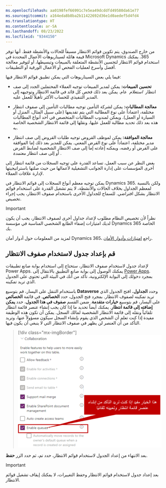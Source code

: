 ```yaml
---
ms.openlocfilehash: aa0198fef66991c7e5ea49dcddfd49580da61e77
ms.sourcegitcommit: a164eda8b8ba2b11422692d36e1d0aedef5d4fd4
ms.translationtype: HT
ms.contentlocale: ar-SA
ms.lasthandoff: 08/23/2022
ms.locfileid: "9344150"
---
```

من خارج الصندوق، يتم تكوين قوائم الانتظار مسبقاً للحالات والأنشطة فقط. أنها توفر قيمة هائلة لسيناريوهات الأعمال المحددة في Microsoft Dynamics ‏365. يمكنك استخدام قوائم الانتظار لتحسين الأنشطة المتعلقة بالمبيعات وتبسيطها، أو لتوفير معالجة أفضل وأسرع لعمليات الفحص أو الأعمال الورقية أو التطبيقات.

فيما يلي بعض السيناريوهات التي يمكن تطبيق قوائم الانتظار فيها:

- **تحسين المبيعات:** يمكن لمدير المبيعات توجيه العملاء المحتملين الجدد إلى صف انتظار  *استعلام*  عام. يمكن بعد ذلك فحص كل قائد في قائمة الانتظار وتوجيهه إلى المدير التنفيذي للحساب الأكثر تأهيلاً للعمل عليه.

- **معالجة المطالبات:** يمكن لشركة التأمين توجيه مطالبات التأمين إلى صفوف انتظار مختلفة، اعتماداً على نوع المطالبة التي يتم تقديمها (على سبيل المثال، المنزل أو السيارة أو العمل). ويمكن لمندوب المطالبات المتخصص في أحد أنواع المطالبات هذه بعد ذلك تحديد مطالبة للعمل عليها، ونقلها إلى قائمة الانتظار الشخصية الخاصة به.

- **معالجة الموافقة:** يمكن لموظف القروض توجيه طلبات القروض إلى صف انتظار مدير مختلفة، اعتماداً على نوع القرض المعني. يمكن للمدير بعد ذلك إما الموافقة على القرض أو رفضه، ويمكنه إعادته إما إلى صف الانتظار الشخصية لضابط القرض أو إلى صف انتظار *معتمدة* .

بغض النظر عن سبب العمل، تساعد القدرة على توجيه السجلات من قائمة انتظار إلى أخرى المؤسسات على إدارة الجوانب التشغيلية لأعمالها من حيث صلتها باستراتيجيتها لإدارة علاقات العملاء.

يمكن توجيه معظم أنواع السجلات إلى قوائم الانتظار في Dynamics 365. ولكن بالنسبة لمعظم الجداول بخلاف الحالات والأنشطة، لا يتم تشغيل القدرة على استخدام قوائم الانتظار بشكل افتراضي. للسماح للجداول الأخرى باستخدام صفوف الانتظار، يجب إجراء تخصيص.

> [!IMPORTANT]
> نظراً لأن تخصيص النظام مطلوب لإعداد جداول أخرى لصفوف الانتظار، يجب أن يكون لديك امتيازات إضفاء الطابع الشخصي المناسبة في مؤسسة Dynamics 365 الخاصة بك.

لمزيد من المعلومات حول أدوار أمان Dynamics 365، راجع [امتيازات وأدوار الأمان](/dynamics365/customer-engagement/admin/security-roles-privileges?azure-portal=true).

## <a name="set-up-a-table-to-use-queues"></a>قم بإعداد جدول لاستخدام صفوف الانتظار

لإعداد جدول لاستخدام صفوف الانتظار، ستحتاج إلى استخدام بوابة صانع تطبيقات Power Apps. يمكنك الوصول إلى بوابة صانع التطبيق بالانتقال إلى [Power Apps](https://make.powerapps.com/?azure-portal=true). بمجرد دخولك إلى البوابة الإلكترونية، تأكد من أنك في البيئة التي تحتوي على الجدول الذي تريد تمكينه.

باستخدام التنقل على اليسار، قم بتوسيع **Dataverse** وحدد **الجداول.** افتح الجدول الذي تريد تمكينه لصفوف الانتظار. بمجرد فتح الجدول، حدد **الخصائص**. في قائمة **الخصائص** على اليسار، قم بتوسيع **خيارات متقدمة**. ضمن القسم **صفوف في هذا الجدول**، حدد **يمكن إضافته إلى قائمة انتظار**. يمكنك أيضاً تحديد ما إذا كان يجب إنشاء عنصر قائمة انتظار تلقائياً ونقله إلى قائمة الانتظار الشخصية لمالك السجل. يمكن أن تكون هذه الوظيفة مفيدة إذا كنت تعلم أن الشخص الذي يقوم بإنشاء السجل سيكون مسؤولاً عنها، وتريد التأكد من أن العنصر لن يظهر في صفوف الانتظار التي لا ينبغي أن يكون فيها.

> [!div class="mx-imgBorder"]
> [![لقطة شاشة لخيار التعاون لتمكين صفوف الانتظار.](../media/enable-queues.png)](../media/enable-queues.png#lightbox)

بعد الانتهاء من إعداد الجدول لاستخدام قوائم الانتظار، حدد تم، ثم حدد الزر **حفظ**.

> [!IMPORTANT]
> بعد إعداد جدول لاستخدام قوائم الانتظار وحفظ التغييرات، لا يمكنك إيقاف تشغيل قوائم الانتظار.
